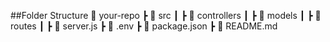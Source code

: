 ##Folder Structure
📁 your-repo
 ┣ 📂 src
 ┃ ┣ 📂 controllers
 ┃ ┣ 📂 models
 ┃ ┣ 📂 routes
 ┃ ┣ 📜 server.js
 ┣ 📜 .env
 ┣ 📜 package.json
 ┣ 📜 README.md
